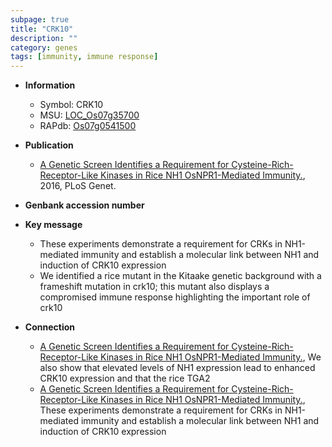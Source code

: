 ```yaml
---
subpage: true
title: "CRK10"
description: ""
category: genes
tags: [immunity, immune response]
---
```


* **Information**  
    + Symbol: CRK10  
    + MSU: [LOC_Os07g35700](http://rice.plantbiology.msu.edu/cgi-bin/ORF_infopage.cgi?orf=LOC_Os07g35700)  
    + RAPdb: [Os07g0541500](http://rapdb.dna.affrc.go.jp/viewer/gbrowse_details/irgsp1?name=Os07g0541500)  

* **Publication**  
    + [A Genetic Screen Identifies a Requirement for Cysteine-Rich-Receptor-Like Kinases in Rice NH1 OsNPR1-Mediated Immunity.](http://www.ncbi.nlm.nih.gov/pubmed?term=A+Genetic+Screen+Identifies+a+Requirement+for+Cysteine-Rich-Receptor-Like+Kinases+in+Rice+NH1+OsNPR1-Mediated+Immunity.%5BTitle%5D), 2016, PLoS Genet.

* **Genbank accession number**  

* **Key message**  
    + These experiments demonstrate a requirement for CRKs in NH1-mediated immunity and establish a molecular link between NH1 and induction of CRK10 expression
    + We identified a rice mutant in the Kitaake genetic background with a frameshift mutation in crk10; this mutant also displays a compromised immune response highlighting the important role of crk10

* **Connection**  
    + [A Genetic Screen Identifies a Requirement for Cysteine-Rich-Receptor-Like Kinases in Rice NH1 OsNPR1-Mediated Immunity.](http://www.ncbi.nlm.nih.gov/pubmed?term=A+Genetic+Screen+Identifies+a+Requirement+for+Cysteine-Rich-Receptor-Like+Kinases+in+Rice+NH1+OsNPR1-Mediated+Immunity.%5BTitle%5D), We also show that elevated levels of NH1 expression lead to enhanced CRK10 expression and that the rice TGA2
    + [A Genetic Screen Identifies a Requirement for Cysteine-Rich-Receptor-Like Kinases in Rice NH1 OsNPR1-Mediated Immunity.](http://www.ncbi.nlm.nih.gov/pubmed?term=A+Genetic+Screen+Identifies+a+Requirement+for+Cysteine-Rich-Receptor-Like+Kinases+in+Rice+NH1+OsNPR1-Mediated+Immunity.%5BTitle%5D), These experiments demonstrate a requirement for CRKs in NH1-mediated immunity and establish a molecular link between NH1 and induction of CRK10 expression



